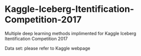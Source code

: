 # Kaggle-Iceberg-Itentification-Competition-2017
Multiple deep learning methods implimented for Kaggle Iceberg Itentification Competition 2017

Data set: please refer to Kaggle webpage



